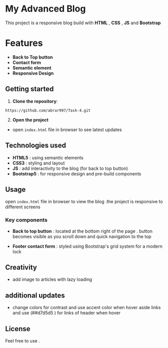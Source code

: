 # My Advanced Blog

This project is a responsive blog build with **HTML** , **CSS** , **JS** and **Bootstrap**

# Features

- **Back to Top button**
- **Contact form**
- **Semantic element**
- **Responsive Design**

## Getting started

1. **Clone the repository**:

`https://github.com/abrar997/Task-4.git`

2. **Open the project**

- open `index.html` file in browser to see latest updates

## Technologies used

- **HTML5** : using semantic elements
- **CSS3** : styling and layout
- **JS** : add interactivity to the blog (for back to top button)
- **Bootstrap5** : for responsive design and pre-build components

## Usage

open `index.html` file in browser to view the blog .the project is responsive to different screens

### Key components

- **Back to top button** : located at the bottom right of the page . button becomes visible as you scroll down and quick navigation to the top

- **Footer contact form** : styled using Bootstrap's grid system for a modern lock

## Creativity

- add image to articles with lazy loading

## additional updates

- change colors for contrast and use accent color when hover aside links and use (##d7d5d5 ) for links of header when hover

## License

Feel free to use .
